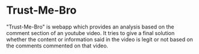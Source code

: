 # Trust-Me-Bro
"Trust-Me-Bro" is webapp which provides an analysis based on the comment section of an youtube video. It tries to give a final solution whether the content or information said in the video is legit or not based on the comments commented on that video. 
